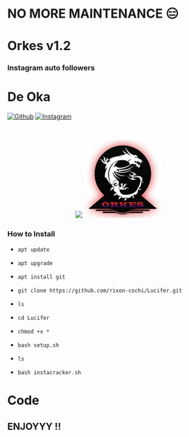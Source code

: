 # NO MORE MAINTENANCE 😑

# Orkes v1.2


                  
### Instagram auto followers

# De Oka

[![Github](https://img.shields.io/badge/Github-DE--OKA-green?style=for-the-badge&logo=github)](https://deokanee.github.io/Profile/)
[![Instagram](https://img.shields.io/badge/instagram-DE--OKA-red?style=for-the-badge&logo=instagram)](https://instagram.com/okaneebeee?igshid=YmMyMTA2M2Y=)

<br>
<p align="center">
<img width="35%" src="https://i.postimg.cc/J0zGYd66/logo-oka.jpg"/>
<img width="35%" src="img/logo oka.jpg"/>
</p>


### How to Install

* `apt update`

* `apt upgrade`

* `apt install git`

* `git clone https://github.com/rixon-cochi/Lucifer.git`

* `ls`

* `cd Lucifer`

* `chmod +x *`

* `bash setup.sh`

* `ls`

* `bash instacracker.sh`


# Code 

## ENJOYYY !!

